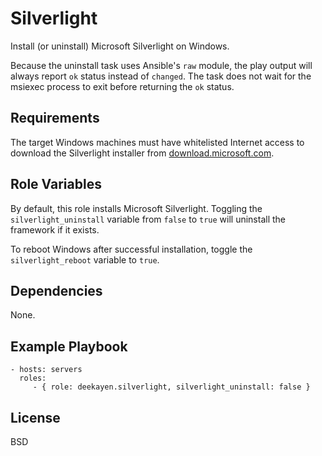 Silverlight
===========

Install (or uninstall) Microsoft Silverlight on Windows.

Because the uninstall task uses Ansible's `raw` module, the play output will always report `ok` status instead of `changed`. The task does not wait for the msiexec process to exit before returning the `ok` status.

Requirements
------------

The target Windows machines must have whitelisted Internet access to download the Silverlight installer from [download.microsoft.com]().

Role Variables
--------------

By default, this role installs Microsoft Silverlight. Toggling the `silverlight_uninstall` variable from `false` to `true` will uninstall the framework if it exists.

To reboot Windows after successful installation, toggle the `silverlight_reboot` variable to `true`.

Dependencies
------------

None.

Example Playbook
----------------

    - hosts: servers
      roles:
         - { role: deekayen.silverlight, silverlight_uninstall: false }

License
-------

BSD
